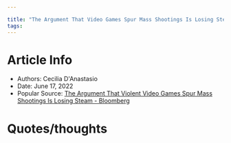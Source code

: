 ```yaml
---

title: "The Argument That Video Games Spur Mass Shootings Is Losing Steam"
tags:
---
```

# Article Info
- Authors: Cecilia D'Anastasio
- Date: June 17, 2022
- Popular Source: [The Argument That Violent Video Games Spur Mass Shootings Is Losing Steam - Bloomberg](https://www.bloomberg.com/news/newsletters/2022-06-17/the-argument-that-violent-video-games-spur-mass-shootings-is-losing-steam)
# Quotes/thoughts
 